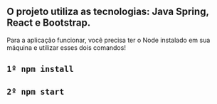 
## O projeto utiliza as tecnologias: Java Spring, React e Bootstrap.

Para a aplicação funcionar, você precisa ter o Node instalado em sua máquina e utilizar esses dois comandos!
  ## `1º npm install`

## `2º npm start`

